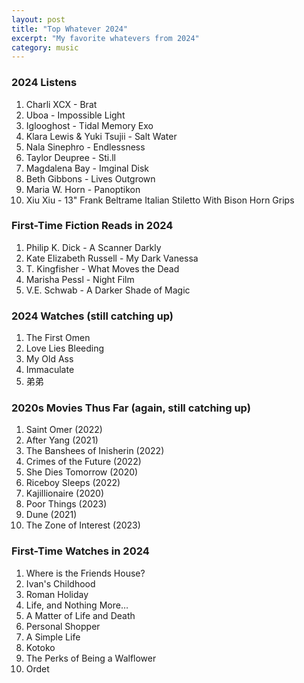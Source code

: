 ```yaml
---
layout: post
title: "Top Whatever 2024"
excerpt: "My favorite whatevers from 2024"
category: music
---
```


### 2024 Listens
1. Charli XCX - Brat
2. Uboa - Impossible Light
3. Iglooghost - Tidal Memory Exo
4. Klara Lewis & Yuki Tsujii - Salt Water
5. Nala Sinephro - Endlessness
6. Taylor Deupree - Sti.ll
7. Magdalena Bay - Imginal Disk
8. Beth Gibbons - Lives Outgrown
9. Maria W. Horn - Panoptikon
10. Xiu Xiu - 13" Frank Beltrame Italian Stiletto With Bison Horn Grips


### First-Time Fiction Reads in 2024
1. Philip K. Dick - A Scanner Darkly
2. Kate Elizabeth Russell - My Dark Vanessa
3. T. Kingfisher - What Moves the Dead
4. Marisha Pessl - Night Film
5. V.E. Schwab - A Darker Shade of Magic


### 2024 Watches (still catching up)
1. The First Omen
2. Love Lies Bleeding
3. My Old Ass
4. Immaculate
5. 弟弟


### 2020s Movies Thus Far (again, still catching up)
1. Saint Omer (2022)
2. After Yang (2021)
3. The Banshees of Inisherin (2022)
4. Crimes of the Future (2022)
5. She Dies Tomorrow (2020)
6. Riceboy Sleeps (2022)
7. Kajillionaire (2020)
8. Poor Things (2023)
9. Dune (2021)
10. The Zone of Interest (2023)


### First-Time Watches in 2024
1. Where is the Friends House?
2. Ivan's Childhood
3. Roman Holiday
4. Life, and Nothing More…
5. A Matter of Life and Death
6. Personal Shopper
7. A Simple Life
8. Kotoko
9. The Perks of Being a Walflower
10. Ordet

